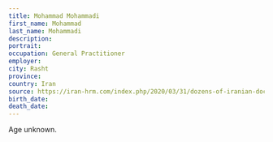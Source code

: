 ```yaml
---
title: Mohammad Mohammadi
first_name: Mohammad
last_name: Mohammadi
description: 
portrait: 
occupation: General Practitioner
employer: 
city: Rasht
province: 
country: Iran
source: https://iran-hrm.com/index.php/2020/03/31/dozens-of-iranian-doctors-died-during-irans-coronavirus-crisis/
birth_date: 
death_date: 
---
```


Age unknown.